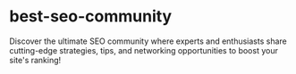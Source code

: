 # best-seo-community
Discover the ultimate SEO community where experts and enthusiasts share cutting-edge strategies, tips, and networking opportunities to boost your site's ranking!
